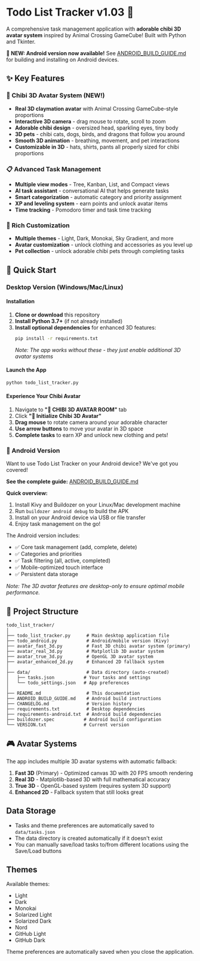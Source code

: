 # Todo List Tracker v1.03 🌟

A comprehensive task management application with **adorable chibi 3D avatar system** inspired by Animal Crossing GameCube! Built with Python and Tkinter.

**📱 NEW: Android version now available!** See [ANDROID_BUILD_GUIDE.md](ANDROID_BUILD_GUIDE.md) for building and installing on Android devices.

## ✨ Key Features

### 🌟 Chibi 3D Avatar System (NEW!)
- **Real 3D claymation avatar** with Animal Crossing GameCube-style proportions
- **Interactive 3D camera** - drag mouse to rotate, scroll to zoom
- **Adorable chibi design** - oversized head, sparkling eyes, tiny body
- **3D pets** - chibi cats, dogs, birds, and dragons that follow you around
- **Smooth 3D animation** - breathing, movement, and pet interactions
- **Customizable in 3D** - hats, shirts, pants all properly sized for chibi proportions

### 📋 Advanced Task Management
- **Multiple view modes** - Tree, Kanban, List, and Compact views
- **AI task assistant** - conversational AI that helps generate tasks
- **Smart categorization** - automatic category and priority assignment
- **XP and leveling system** - earn points and unlock avatar items
- **Time tracking** - Pomodoro timer and task time tracking

### 🎨 Rich Customization
- **Multiple themes** - Light, Dark, Monokai, Sky Gradient, and more
- **Avatar customization** - unlock clothing and accessories as you level up
- **Pet collection** - unlock adorable chibi pets through completing tasks

## 🚀 Quick Start

### Desktop Version (Windows/Mac/Linux)

#### Installation

1. **Clone or download** this repository
2. **Install Python 3.7+** (if not already installed)
3. **Install optional dependencies** for enhanced 3D features:
   ```bash
   pip install -r requirements.txt
   ```
   *Note: The app works without these - they just enable additional 3D avatar systems*

#### Launch the App

```bash
python todo_list_tracker.py
```

#### Experience Your Chibi Avatar

1. Navigate to **"🌟 CHIBI 3D AVATAR ROOM"** tab
2. Click **"🌟 Initialize Chibi 3D Avatar"**
3. **Drag mouse** to rotate camera around your adorable character
4. **Use arrow buttons** to move your avatar in 3D space
5. **Complete tasks** to earn XP and unlock new clothing and pets!

### 📱 Android Version

Want to use Todo List Tracker on your Android device? We've got you covered!

**See the complete guide:** [ANDROID_BUILD_GUIDE.md](ANDROID_BUILD_GUIDE.md)

**Quick overview:**
1. Install Kivy and Buildozer on your Linux/Mac development machine
2. Run `buildozer android debug` to build the APK
3. Install on your Android device via USB or file transfer
4. Enjoy task management on the go!

The Android version includes:
- ✅ Core task management (add, complete, delete)
- ✅ Categories and priorities
- ✅ Task filtering (all, active, completed)
- ✅ Mobile-optimized touch interface
- ✅ Persistent data storage

*Note: The 3D avatar features are desktop-only to ensure optimal mobile performance.*

## 📁 Project Structure

```
todo_list_tracker/
│
├── todo_list_tracker.py      # Main desktop application file
├── todo_android.py           # Android/mobile version (Kivy)
├── avatar_fast_3d.py         # Fast 3D chibi avatar system (primary)
├── avatar_real_3d.py         # Matplotlib 3D avatar system
├── avatar_true_3d.py         # OpenGL 3D avatar system  
├── avatar_enhanced_2d.py     # Enhanced 2D fallback system
│
├── data/                     # Data directory (auto-created)
│   ├── tasks.json           # Your tasks and settings
│   └── todo_settings.json   # App preferences
│
├── README.md                 # This documentation
├── ANDROID_BUILD_GUIDE.md    # Android build instructions
├── CHANGELOG.md              # Version history
├── requirements.txt          # Desktop dependencies
├── requirements-android.txt  # Android build dependencies
├── buildozer.spec           # Android build configuration
└── VERSION.txt              # Current version
```

## 🎮 Avatar Systems

The app includes multiple 3D avatar systems with automatic fallback:

1. **Fast 3D** (Primary) - Optimized canvas 3D with 20 FPS smooth rendering
2. **Real 3D** - Matplotlib-based 3D with full mathematical accuracy  
3. **True 3D** - OpenGL-based system (requires system 3D support)
4. **Enhanced 2D** - Fallback system that still looks great

## Data Storage

- Tasks and theme preferences are automatically saved to `data/tasks.json`
- The data directory is created automatically if it doesn't exist
- You can manually save/load tasks to/from different locations using the Save/Load buttons

## Themes

Available themes:
- Light
- Dark
- Monokai
- Solarized Light
- Solarized Dark
- Nord
- GitHub Light
- GitHub Dark

Theme preferences are automatically saved when you close the application.